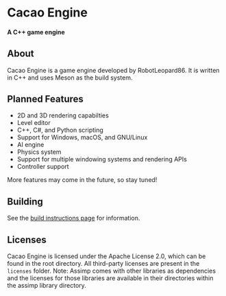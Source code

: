 # Cacao Engine  
#### A C++ game engine  

## About
Cacao Engine is a game engine developed by RobotLeopard86. It is written in C++ and uses Meson as the build system.

## Planned Features
* 2D and 3D rendering capabilties
* Level editor
* C++, C#, and Python scripting
* Support for Windows, macOS, and GNU/Linux
* AI engine
* Physics system
* Support for multiple windowing systems and rendering APIs
* Controller support

More features may come in the future, so stay tuned!

## Building
See the [build instructions page](BUILD.md) for information.

## Licenses
Cacao Engine is licensed under the Apache License 2.0, which can be found in the root directory. All third-party licenses are present in the `licenses` folder.
Note: Assimp comes with other libraries as dependencies and the licenses for those libraries are available in their directories within the assimp library directory.
